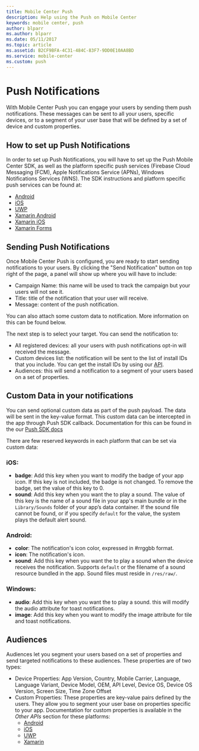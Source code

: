 ```yaml
---
title: Mobile Center Push
description: Help using the Push on Mobile Center
keywords: mobile center, push
author: blparr
ms.author: blparr
ms.date: 05/11/2017
ms.topic: article
ms.assetid: B2CF9BFA-4C31-484C-83F7-9DD0E10AA8BD
ms.service: mobile-center
ms.custom: push
---
```


# Push Notifications

With Mobile Center Push you can engage your users by sending them push notifications. These messages can be sent to all your users, specific devices, or to a segment of your user base that will be defined by a set of device and custom properties.

## How to set up Push Notifications

In order to set up Push Notifications, you will have to set up the Push Mobile Center SDK, as well as the platform specific push services (Firebase Cloud Messaging (FCM), Apple Notifications Service (APNs), Windows Notifications Services (WNS). The SDK instructions and platform specific push services can be found at:
- [Android](~/sdk/push/android.md)
- [iOS](~/sdk/push/ios.md)
- [UWP](~/sdk/push/uwp.md)
- [Xamarin Android](~/sdk/push/xamarin-android.md)
- [Xamarin iOS](~/sdk/push/xamarin-ios.md)
- [Xamarin Forms](~/sdk/push/xamarin-forms.md)

## Sending Push Notifications

Once Mobile Center Push is configured, you are ready to start sending notifications to your users. By clicking the "Send Notification" button on top right of the page, a panel will show up where you will have to include:
- Campaign Name: this name will be used to track the campaign but your users will not see it.
- Title: title of the notification that your user will receive.
- Message: content of the push notification.

You can also attach some custom data to notification. More information on this can be found below.

The next step is to select your target. You can send the notification to:
- All registered devices: all your users with push notifications opt-in will received the message.
- Custom devices list: the notification will be sent to the list of install IDs that you include. You can get the install IDs by using our [API](~/sdk/other-apis/android.md).
- Audiences: this will send a notification to a segment of your users based on a set of properties.

## Custom Data in your notifications

You can send optional custom data as part of the push payload. The data will be sent in the key-value format. This custom data can be intercepted in the app through Push SDK callback. Documentation for this can be found in the our [Push SDK docs](~/sdk/push/android.md)

There are few reserved keywords in each platform that can be set via custom data:
### iOS:
- **badge**: Add this key when you want to modify the badge of your app icon. If this key is not included, the badge is not changed. To remove the badge, set the value of this key to 0.
- **sound**: Add this key when you want the to play a sound. The value of this key is the name of a sound file in your app's main bundle or in the `Library/Sounds` folder of your app’s data container. If the sound file cannot be found, or if you specify `default` for the value, the system plays the default alert sound.

### Android:
- **color**: The notification's icon color, expressed in #rrggbb format.
- **icon**: The notification's icon.
- **sound**: Add this key when you want the to play a sound when the device receives the notification. Supports `default` or the filename of a sound resource bundled in the app. Sound files must reside in `/res/raw/`.

### Windows:
- **audio**: Add this key when you want the to play a sound. this will modify the audio attribute for toast notifications.
- **image**: Add this key when you want to modify the image attribute for tile and toast notifications.

## Audiences

Audiences let you segment your users based on a set of properties and send targeted notifications to these audiences. These properties are of two types:
- Device Properties: App Version, Country, Mobile Carrier, Language, Language Variant, Device Model, OEM, API Level, Device OS, Device OS Version, Screen Size, Time Zone Offset
- Custom Properties: These properties are key-value pairs defined by the users. They allow you to segment your user base on properties specific to your app. Documentation for custom properties is available in the _Other APIs_ section for these platforms: 
    - [Android](~/sdk/other-apis/android.md#use-custom-properties) 
    - [iOS](~/sdk/other-apis/ios.md#use-custom-properties)
    - [UWP](~/sdk/other-apis/uwp.md#use-custom-properties)
    - [Xamarin](~/sdk/other-apis/xamarin.md#use-custom-properties)
